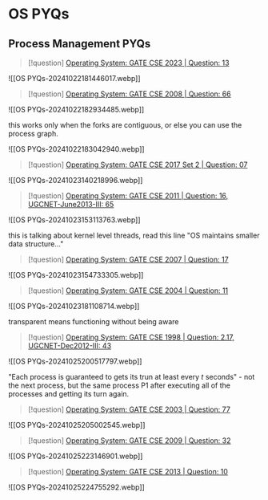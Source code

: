 # OS PYQs

## Process Management PYQs


> [!question] 
> [Operating System: GATE CSE 2023 | Question: 13](https://gateoverflow.in/399299/gate-cse-2023-question-13)

![[OS PYQs-20241022181446017.webp]]


> [!question] 
> [Operating System: GATE CSE 2008 | Question: 66](https://gateoverflow.in/489/gate-cse-2008-question-66)

![[OS PYQs-20241022182934485.webp]]

this works only when the forks are contiguous, or else you can use the process graph.


![[OS PYQs-20241022183042940.webp]]



> [!question] 
> [Operating System: GATE CSE 2017 Set 2 | Question: 07](https://gateoverflow.in/118240/gate-cse-2017-set-2-question-07)

![[OS PYQs-20241023140218996.webp]]



> [!question] 
> [Operating System: GATE CSE 2011 | Question: 16, UGCNET-June2013-III: 65](https://gateoverflow.in/2118/gate-cse-2011-question-16-ugcnet-june2013-iii-65)

![[OS PYQs-20241023153113763.webp]]


this is talking about kernel level threads, read this line "OS maintains smaller data structure..."



> [!question] 
> [Operating System: GATE CSE 2007 | Question: 17](https://gateoverflow.in/1215/gate-cse-2007-question-17)

![[OS PYQs-20241023154733305.webp]]


> [!question] 
> [Operating System: GATE CSE 2004 | Question: 11](https://gateoverflow.in/1008/gate-cse-2004-question-11)

![[OS PYQs-20241023181108714.webp]]


transparent means functioning without being aware



> [!question] 
> [Operating System: GATE CSE 1998 | Question: 2.17, UGCNET-Dec2012-III: 43](https://gateoverflow.in/1690/gate-cse-1998-question-2-17-ugcnet-dec2012-iii-43)

![[OS PYQs-20241025200517797.webp]]




"Each process is guaranteed to gets its trun at least every $t$ seconds" - not the next process, but the same process P1 after executing all of the processes and getting its turn again.


> [!question] 
> [Operating System: GATE CSE 2003 | Question: 77](https://gateoverflow.in/963/gate-cse-2003-question-77)

![[OS PYQs-20241025205002545.webp]]



> [!question] 
> [Operating System: GATE CSE 2009 | Question: 32](https://gateoverflow.in/1318/gate-cse-2009-question-32)

![[OS PYQs-20241025223146901.webp]]



> [!question] 
> [Operating System: GATE CSE 2013 | Question: 10](https://gateoverflow.in/1419/gate-cse-2013-question-10)

![[OS PYQs-20241025224755292.webp]]


